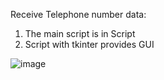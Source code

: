 Receive Telephone number data:
1. The main script is in Script
2. Script with tkinter provides GUI


![image](https://user-images.githubusercontent.com/112502847/201308767-0a8b9dd0-8d1c-46cf-8b84-ec5a27c6d58a.png)

